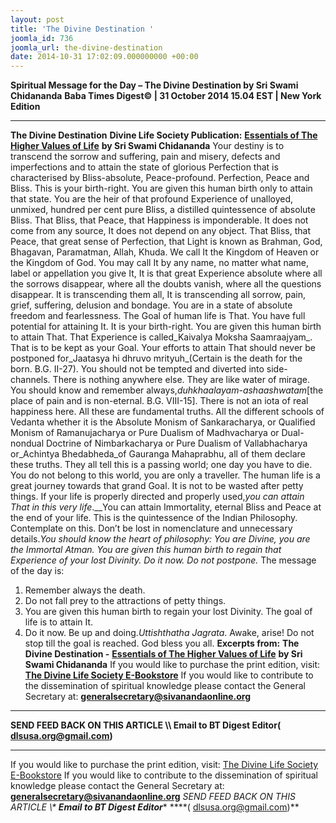```yaml
---
layout: post
title: 'The Divine Destination '
joomla_id: 736
joomla_url: the-divine-destination
date: 2014-10-31 17:02:09.000000000 +00:00
---
```

**Spiritual Message for the Day – The Divine Destination by Sri Swami Chidananda**
**Baba Times Digest© | 31 October 2014 15.04 EST | New York Edition**
* * *  
**The Divine Destination**
**Divine Life Society Publication:** [**Essentials of The Higher Values of Life**](http://www.dlshq.org/download/highervalues.htm#_VPID_2) **by Sri Swami Chidananda**
Your destiny is to transcend the sorrow and suffering, pain and misery, defects and imperfections and to attain the state of glorious Perfection that is characterised by Bliss-absolute, Peace-profound. Perfection, Peace and Bliss. This is your birth-right. You are given this human birth only to attain that state. You are the heir of that profound Experience of unalloyed, unmixed, hundred per cent pure Bliss, a distilled quintessence of absolute Bliss. That Bliss, that Peace, that Happiness is imponderable. It does not come from any source, It does not depend on any object. That Bliss, that Peace, that great sense of Perfection, that Light is known as Brahman, God, Bhagavan, Paramatman, Allah, Khuda. We call It the Kingdom of Heaven or the Kingdom of God. You may call It by any name, no matter what name, label or appellation you give It, It is that great Experience absolute where all the sorrows disappear, where all the doubts vanish, where all the questions disappear. It is transcending them all, It is transcending all sorrow, pain, grief, suffering, delusion and bondage. You are in a state of absolute freedom and fearlessness.
The Goal of human life is That. You have full potential for attaining It. It is your birth-right. You are given this human birth to attain That. That Experience is called_Kaivalya Moksha Saamraajyam_. That is to be kept as your Goal. Your efforts to attain That should never be postponed for_Jaatasya hi dhruvo mrityuh_(Certain is the death for the born. B.G. II-27). You should not be tempted and diverted into side-channels. There is nothing anywhere else. They are like water of mirage. You should know and remember always,_duhkhaalayam-ashaashwatam_[the place of pain and is non-eternal. B.G. VIII-15]. There is not an iota of real happiness here.
All these are fundamental truths. All the different schools of Vedanta whether it is the Absolute Monism of Sankaracharya, or Qualified Monism of Ramanujacharya or Pure Dualism of Madhvacharya or Dual-nondual Doctrine of Nimbarkacharya or Pure Dualism of Vallabhacharya or_Achintya Bhedabheda_of Gauranga Mahaprabhu, all of them declare these truths. They all tell this is a passing world; one day you have to die. You do not belong to this world, you are only a traveller. The human life is a great journey towards that grand Goal. It is not to be wasted after petty things. If your life is properly directed and properly used,_you can attain That in this very life_.__You can attain Immortality, eternal Bliss and Peace at the end of your life.
This is the quintessence of the Indian Philosophy. Contemplate on this. Don’t be lost in nomenclature and unnecessary details._You should know the heart of philosophy: You are Divine, you are the Immortal Atman. You are given this human birth to regain that Experience of your lost Divinity. Do it now. Do not postpone._
The message of the day is:
1) Remember always the death.
2) Do not fall prey to the attractions of petty things.
3) You are given this human birth to regain your lost Divinity. The goal of life is to attain It.
4) Do it now. Be up and doing._Uttishthatha Jagrata_. Awake, arise! Do not stop till the goal is reached.
God bless you all.
**Excerpts from:**  **The Divine Destination -** [**Essentials of The Higher Values of Life**](http://www.dlshq.org/download/highervalues.htm#_VPID_2) **by Sri Swami Chidananda**
If you would like to purchase the print edition, visit: **[The Divine Life Society E-Bookstore](http://www.dlshq.org/download/download.htm)**
If you would like to contribute to the dissemination of spiritual knowledge please contact the General Secretary at: [](mailto:%20%3Cscript%20type=%27text/javascript%27%3E%20%3C%21--%20var%20prefix%20=%20%27ma%27%20+%20%27il%27%20+%20%27to%27;%20var%20path%20=%20%27hr%27%20+%20%27ef%27%20+%20%27=%27;%20var%20addy57016%20=%20%27generalsecretary%27%20+%20%27@%27;%20addy57016%20=%20addy57016%20+%20%27sivanandaonline%27%20+%20%27.%27%20+%20%27org%27;%20document.write%28%27%3Ca%20%27%20+%20path%20+%20%27%5C%27%27%20+%20prefix%20+%20%27:%27%20+%20addy57016%20+%20%27%5C%27%3E%27%29;%20document.write%28addy57016%29;%20document.write%28%27%3C%5C/a%3E%27%29;%20//--%3E%5Cn%20%3C/script%3E%3Cscript%20type=%27text/javascript%27%3E%20%3C%21--%20document.write%28%27%3Cspan%20style=%5C%27display:%20none;%5C%27%3E%27%29;%20//--%3E%20%3C/script%3EThis%20email%20address%20is%20being%20protected%20from%20spambots.%20You%20need%20JavaScript%20enabled%20to%20view%20it.%20%3Cscript%20type=%27text/javascript%27%3E%20%3C%21--%20document.write%28%27%3C/%27%29;%20document.write%28%27span%3E%27%29;%20//--%3E%20%3C/script%3E?subject=Contribution%20to%20Dissemination%20of%20Spiritual%20Knowledge) **generalsecretary@sivanandaonline.org**
****
**SEND FEED BACK ON THIS ARTICLE \\\ Email to BT Digest Editor[](mailto:%20%3Cscript%20type=%27text/javascript%27%3E%20%3C%21--%20var%20prefix%20=%20%27ma%27%20+%20%27il%27%20+%20%27to%27;%20var%20path%20=%20%27hr%27%20+%20%27ef%27%20+%20%27=%27;%20var%20addy72654%20=%20%27dlsusa.org%27%20+%20%27@%27;%20addy72654%20=%20addy72654%20+%20%27gmail%27%20+%20%27.%27%20+%20%27com%27;%20document.write%28%27%3Ca%20%27%20+%20path%20+%20%27%5C%27%27%20+%20prefix%20+%20%27:%27%20+%20addy72654%20+%20%27%5C%27%3E%27%29;%20document.write%28addy72654%29;%20document.write%28%27%3C%5C/a%3E%27%29;%20//--%3E%5Cn%20%3C/script%3E%3Cscript%20type=%27text/javascript%27%3E%20%3C%21--%20document.write%28%27%3Cspan%20style=%5C%27display:%20none;%5C%27%3E%27%29;%20//--%3E%20%3C/script%3EThis%20email%20address%20is%20being%20protected%20from%20spambots.%20You%20need%20JavaScript%20enabled%20to%20view%20it.%20%3Cscript%20type=%27text/javascript%27%3E%20%3C%21--%20document.write%28%27%3C/%27%29;%20document.write%28%27span%3E%27%29;%20//--%3E%20%3C/script%3E?subject=DLS%20Posts)( [dlsusa.org@gmail.com](mailto:dlsusa.org@gmail.com))**
* * *
  
If you would like to purchase the print edition, visit: [The Divine Life Society E-Bookstore](http://www.dlshq.org/download/download.htm)
If you would like to contribute to the dissemination of spiritual knowledge please contact the General Secretary at: **[generalsecretary@sivanandaonline.org](mailto:generalsecretary@sivanandaonline.org)**
**SEND FEED BACK ON THIS ARTICLE \\\**  **Email to BT Digest Editor**** [](mailto:%20%3Cscript%20type=%27text/javascript%27%3E%20%3C%21--%20var%20prefix%20=%20%27ma%27%20+%20%27il%27%20+%20%27to%27;%20var%20path%20=%20%27hr%27%20+%20%27ef%27%20+%20%27=%27;%20var%20addy72654%20=%20%27dlsusa.org%27%20+%20%27@%27;%20addy72654%20=%20addy72654%20+%20%27gmail%27%20+%20%27.%27%20+%20%27com%27;%20document.write%28%27%3Ca%20%27%20+%20path%20+%20%27%5C%27%27%20+%20prefix%20+%20%27:%27%20+%20addy72654%20+%20%27%5C%27%3E%27%29;%20document.write%28addy72654%29;%20document.write%28%27%3C%5C/a%3E%27%29;%20//--%3E%5Cn%20%3C/script%3E%3Cscript%20type=%27text/javascript%27%3E%20%3C%21--%20document.write%28%27%3Cspan%20style=%5C%27display:%20none;%5C%27%3E%27%29;%20//--%3E%20%3C/script%3EThis%20email%20address%20is%20being%20protected%20from%20spambots.%20You%20need%20JavaScript%20enabled%20to%20view%20it.%20%3Cscript%20type=%27text/javascript%27%3E%20%3C%21--%20document.write%28%27%3C/%27%29;%20document.write%28%27span%3E%27%29;%20//--%3E%20%3C/script%3E?subject=DLS%20Posts)****( [dlsusa.org@gmail.com](mailto:dlsusa.org@gmail.com))**  
